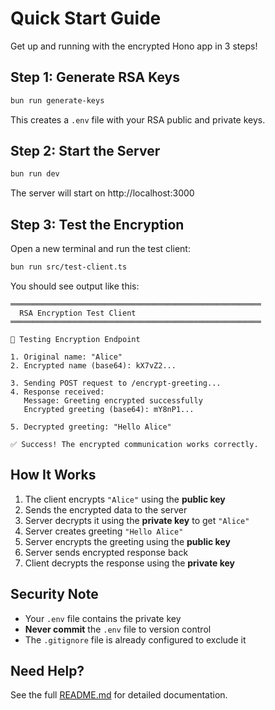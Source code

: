 # Quick Start Guide

Get up and running with the encrypted Hono app in 3 steps!

## Step 1: Generate RSA Keys

```bash
bun run generate-keys
```

This creates a `.env` file with your RSA public and private keys.

## Step 2: Start the Server

```bash
bun run dev
```

The server will start on http://localhost:3000

## Step 3: Test the Encryption

Open a new terminal and run the test client:

```bash
bun run src/test-client.ts
```

You should see output like this:

```
════════════════════════════════════════════════════════
  RSA Encryption Test Client
════════════════════════════════════════════════════════

🔐 Testing Encryption Endpoint

1. Original name: "Alice"
2. Encrypted name (base64): kX7vZ2...

3. Sending POST request to /encrypt-greeting...
4. Response received:
   Message: Greeting encrypted successfully
   Encrypted greeting (base64): mY8nP1...

5. Decrypted greeting: "Hello Alice"

✅ Success! The encrypted communication works correctly.
```

## How It Works

1. The client encrypts `"Alice"` using the **public key**
2. Sends the encrypted data to the server
3. Server decrypts it using the **private key** to get `"Alice"`
4. Server creates greeting `"Hello Alice"`
5. Server encrypts the greeting using the **public key**
6. Server sends encrypted response back
7. Client decrypts the response using the **private key**

## Security Note

- Your `.env` file contains the private key
- **Never commit** the `.env` file to version control
- The `.gitignore` file is already configured to exclude it

## Need Help?

See the full [README.md](./README.md) for detailed documentation.